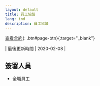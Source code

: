 ```yaml
---
layout: default
title: 員工協議
lang: ind
description: 員工協議
---
```




[查看合約](){: .btn#page-btn}{:target="_blank"}

| 最後更新時間 | 2020-02-08 |

## 簽署人員

* 全職員工